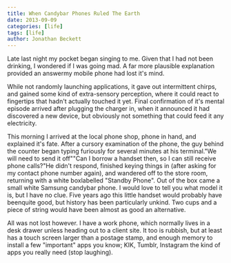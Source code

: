 ```yaml
---
title: When Candybar Phones Ruled The Earth
date: 2013-09-09
categories: [life]
tags: [life]
author: Jonathan Beckett
---
```


Late last night my pocket began singing to me. Given that I had not been drinking, I wondered if I was going mad. A far more plausible explanation provided an answermy mobile phone had lost it's mind.

While not randomly launching applications, it gave out intermittent chirps, and gained some kind of extra-sensory perception, where it could react to fingertips that hadn't actually touched it yet. Final confirmation of it's mental episode arrived after plugging the charger in, when it announced it had discovered a new device, but obviously not something that could feed it any electricity.

This morning I arrived at the local phone shop, phone in hand, and explained it's fate. After a cursory examination of the phone, the guy behind the counter began typing furiously for several minutes at his terminal."We will need to send it off""Can I borrow a handset then, so I can still receive phone calls?"He didn't respond, finished keying things in (after asking for my contact phone number again), and wandered off to the store room, returning with a white boxlabelled "Standby Phone". Out of the box came a small white Samsung candybar phone. I would love to tell you what model it is, but I have no clue. Five years ago this little handset would probably have beenquite good, but history has been particularly unkind. Two cups and a piece of string would have been almost as good an alternative.

All was not lost however. I have a work phone, which normally lives in a desk drawer unless heading out to a client site. It too is rubbish, but at least has a touch screen larger than a postage stamp, and enough memory to install a few "important" apps you know; KIK, Tumblr, Instagram the kind of apps you really need (stop laughing).